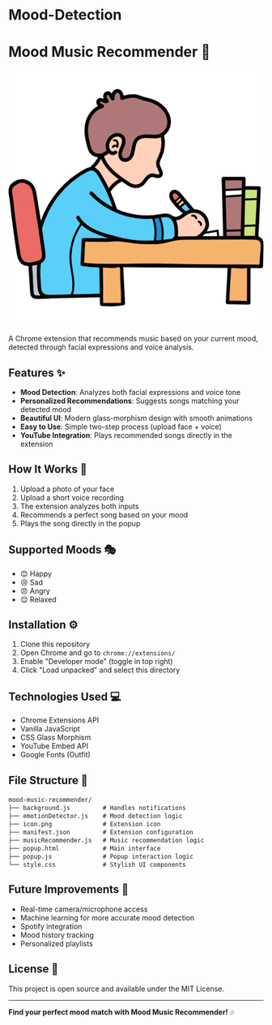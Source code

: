 # Mood-Detection

# Mood Music Recommender 🎵

![Extension Logo](icon.png)

A Chrome extension that recommends music based on your current mood, detected through facial expressions and voice analysis.

## Features ✨

- **Mood Detection**: Analyzes both facial expressions and voice tone
- **Personalized Recommendations**: Suggests songs matching your detected mood
- **Beautiful UI**: Modern glass-morphism design with smooth animations
- **Easy to Use**: Simple two-step process (upload face + voice)
- **YouTube Integration**: Plays recommended songs directly in the extension

## How It Works 🧠

1. Upload a photo of your face
2. Upload a short voice recording
3. The extension analyzes both inputs
4. Recommends a perfect song based on your mood
5. Plays the song directly in the popup

## Supported Moods 🎭

- 😊 Happy
- 😢 Sad
- 😠 Angry
- 😌 Relaxed

## Installation ⚙️

1. Clone this repository
2. Open Chrome and go to `chrome://extensions/`
3. Enable "Developer mode" (toggle in top right)
4. Click "Load unpacked" and select this directory

## Technologies Used 💻

- Chrome Extensions API
- Vanilla JavaScript
- CSS Glass Morphism
- YouTube Embed API
- Google Fonts (Outfit)

## File Structure 📁

```
mood-music-recommender/
├── background.js         # Handles notifications
├── emotionDetector.js    # Mood detection logic
├── icon.png              # Extension icon
├── manifest.json         # Extension configuration
├── musicRecommender.js   # Music recommendation logic
├── popup.html            # Main interface
├── popup.js              # Popup interaction logic
└── style.css             # Stylish UI components
```

## Future Improvements 🚀

- Real-time camera/microphone access
- Machine learning for more accurate mood detection
- Spotify integration
- Mood history tracking
- Personalized playlists

## License 📜

This project is open source and available under the MIT License.

---

**Find your perfect mood match with Mood Music Recommender!** 🎶
